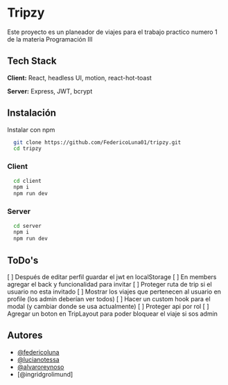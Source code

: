 # Tripzy

Este proyecto es un planeador de viajes para el trabajo practico numero 1 de la materia Programación III

## Tech Stack

**Client:** React, headless UI, motion, react-hot-toast

**Server:** Express, JWT, bcrypt

## Instalación

Instalar con npm

```bash
  git clone https://github.com/FedericoLuna01/tripzy.git
  cd tripzy
```

### Client

```bash
  cd client
  npm i
  npm run dev
```

### Server

```bash
  cd server
  npm i
  npm run dev
```

## ToDo's

[ ] Después de editar perfil guardar el jwt en localStorage
[ ] En members agregar el back y funcionalidad para invitar
[ ] Proteger ruta de trip si el usuario no esta invitado
[ ] Mostrar los viajes que pertenecen al usuario en profile (los admin deberían ver todos)
[ ] Hacer un custom hook para el modal (y cambiar donde se usa actualmente)
[ ] Proteger api por rol
[ ] Agregar un boton en TripLayout para poder bloquear el viaje si sos admin

## Autores

- [@federicoluna](https://www.github.com/federicoluna01)
- [@lucianotessa](https://www.github.com/LucianoTessa)
- [@alvaroreynoso](https://www.github.com/AlvaroReynoso)
- [@ingridgrolimund]
